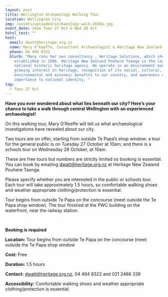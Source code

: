 ```yaml
---
layout: post
title: Wellington Archaeology Walking Tour
location: Wellington City
img: /assets/uploaded/archaeology-walk-2020a.jpg
event_date: 10am Tues 27 Oct & Wed 28 Oct
hotel_text: ""
host:
  email: dwatt@heritage.org.nz
  name: Mary O’Keeffe, Consultant Archaeologist & Heritage New Zealand Central Region
  phone: 04 494 8322
  blurb: "Mary runs her own consultancy , Heritage Solutions, which she
    established in 1996. Heritage New Zealand Pouhere Taonga is the leading
    national historic heritage agency. We operate in an environment marked by a
    growing interest in heritage, recognition of its social, cultural,
    environmental and economic benefits to our country, and awareness of its
    importance to national identity. "
tag:
  - Tues 27 Oct
---
```

**Have you ever wondered about what lies beneath our city? Here’s your chance to take a walk through central Wellington with an experienced archaeologist!** 

On this walking tour, Mary O’Keeffe will tell us what archaeological investigations have revealed about our city. 

Two tours are on offer, starting from outside Te Papa’s shop window: a tour for the general public is on Tuesday 27 October at 10am; and there is a schools tour on Wednesday 28 October, at 10am. 

These are free tours but numbers are strictly limited so booking is essential. You can book by emailing dwatt@heritage.org.nz at Heritage New Zealand Pouhere Taonga. 

Please specify whether you are interested in the public or schools tour. Each tour will take approximately 1.5 hours, so comfortable walking shoes and weather appropriate clothing/protection is essential.

Tour begins from outside Te Papa on the concourse (meet outside the Te Papa shop window). The tour finished at the PWC building on the waterfront, near the railway station.



<br>

**Booking is required**

**Location:** Tour begins from outside Te Papa on the concourse (meet outside the Te Papa  shop window

**Cost:** Free

**Duration:** 1.5 hours

**Contact:** dwatt@heritage.org.nz, 04 494 8322 and 021 2466 339

**Accessibility:** Comfortable walking shoes and weather appropriate clothing/protection is essential.